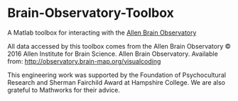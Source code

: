 # Brain-Observatory-Toolbox
A Matlab toolbox for interacting with the [Allen Brain Observatory](http://observatory.brain-map.org/visualcoding)

All data accessed by this toolbox comes from the Allen Brain Observatory © 2016 Allen Institute for Brain Science. Allen Brain Observatory. Available from: http://observatory.brain-map.org/visualcoding

This engineering work was supported by the Foundation of Psychocultural Research and Sherman Fairchild Award at Hampshire College. We are also grateful to Mathworks for their advice. 


